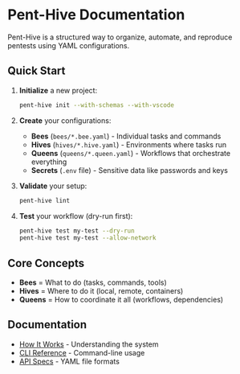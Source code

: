 # Pent-Hive Documentation

Pent-Hive is a structured way to organize, automate, and reproduce pentests using YAML configurations.

## Quick Start

1. **Initialize** a new project:

   ```bash
   pent-hive init --with-schemas --with-vscode
   ```

2. **Create** your configurations:
   - **Bees** (`bees/*.bee.yaml`) - Individual tasks and commands
   - **Hives** (`hives/*.hive.yaml`) - Environments where tasks run
   - **Queens** (`queens/*.queen.yaml`) - Workflows that orchestrate everything
   - **Secrets** (`.env` file) - Sensitive data like passwords and keys

3. **Validate** your setup:

   ```bash
   pent-hive lint
   ```

4. **Test** your workflow (dry-run first):

   ```bash
   pent-hive test my-test --dry-run
   pent-hive test my-test --allow-network
   ```

## Core Concepts

- **Bees** = What to do (tasks, commands, tools)
- **Hives** = Where to do it (local, remote, containers)
- **Queens** = How to coordinate it all (workflows, dependencies)

## Documentation

- [How It Works](documentation/how_it_works.md) - Understanding the system
- [CLI Reference](documentation/cli_docs.md) - Command-line usage
- [API Specs](documentation/api/) - YAML file formats

